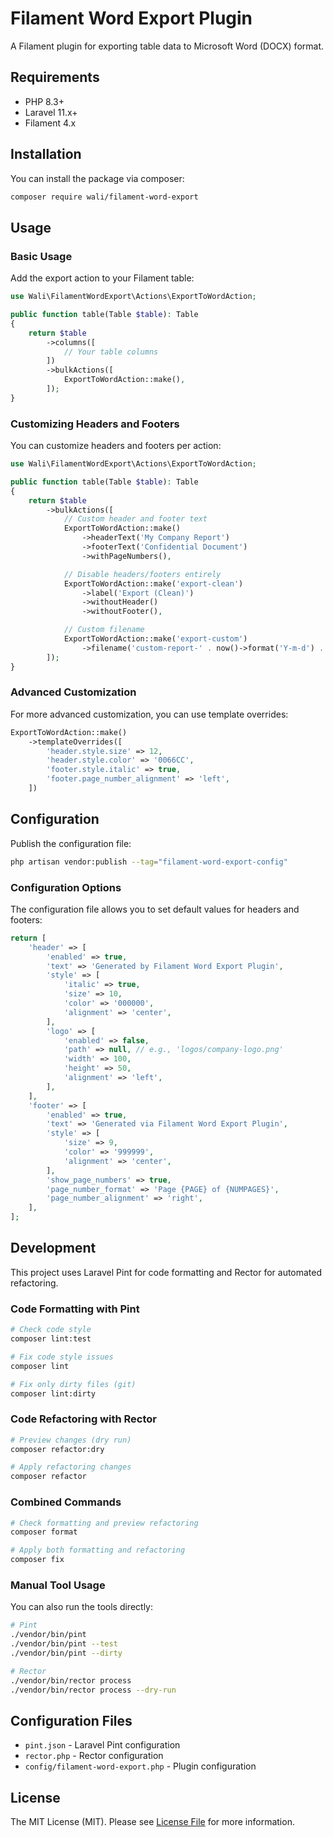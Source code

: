# Filament Word Export Plugin

A Filament plugin for exporting table data to Microsoft Word (DOCX) format.

## Requirements

- PHP 8.3+
- Laravel 11.x+
- Filament 4.x

## Installation

You can install the package via composer:

```bash
composer require wali/filament-word-export
```

## Usage

### Basic Usage

Add the export action to your Filament table:

```php
use Wali\FilamentWordExport\Actions\ExportToWordAction;

public function table(Table $table): Table
{
    return $table
        ->columns([
            // Your table columns
        ])
        ->bulkActions([
            ExportToWordAction::make(),
        ]);
}
```

### Customizing Headers and Footers

You can customize headers and footers per action:

```php
use Wali\FilamentWordExport\Actions\ExportToWordAction;

public function table(Table $table): Table
{
    return $table
        ->bulkActions([
            // Custom header and footer text
            ExportToWordAction::make()
                ->headerText('My Company Report')
                ->footerText('Confidential Document')
                ->withPageNumbers(),

            // Disable headers/footers entirely
            ExportToWordAction::make('export-clean')
                ->label('Export (Clean)')
                ->withoutHeader()
                ->withoutFooter(),

            // Custom filename
            ExportToWordAction::make('export-custom')
                ->filename('custom-report-' . now()->format('Y-m-d') . '.docx'),
        ]);
}
```

### Advanced Customization

For more advanced customization, you can use template overrides:

```php
ExportToWordAction::make()
    ->templateOverrides([
        'header.style.size' => 12,
        'header.style.color' => '0066CC',
        'footer.style.italic' => true,
        'footer.page_number_alignment' => 'left',
    ])
```

## Configuration

Publish the configuration file:

```bash
php artisan vendor:publish --tag="filament-word-export-config"
```

### Configuration Options

The configuration file allows you to set default values for headers and footers:

```php
return [
    'header' => [
        'enabled' => true,
        'text' => 'Generated by Filament Word Export Plugin',
        'style' => [
            'italic' => true,
            'size' => 10,
            'color' => '000000',
            'alignment' => 'center',
        ],
        'logo' => [
            'enabled' => false,
            'path' => null, // e.g., 'logos/company-logo.png'
            'width' => 100,
            'height' => 50,
            'alignment' => 'left',
        ],
    ],
    'footer' => [
        'enabled' => true,
        'text' => 'Generated via Filament Word Export Plugin',
        'style' => [
            'size' => 9,
            'color' => '999999',
            'alignment' => 'center',
        ],
        'show_page_numbers' => true,
        'page_number_format' => 'Page {PAGE} of {NUMPAGES}',
        'page_number_alignment' => 'right',
    ],
];
```

## Development

This project uses Laravel Pint for code formatting and Rector for automated refactoring.

### Code Formatting with Pint

```bash
# Check code style
composer lint:test

# Fix code style issues
composer lint

# Fix only dirty files (git)
composer lint:dirty
```

### Code Refactoring with Rector

```bash
# Preview changes (dry run)
composer refactor:dry

# Apply refactoring changes
composer refactor
```

### Combined Commands

```bash
# Check formatting and preview refactoring
composer format

# Apply both formatting and refactoring
composer fix
```

### Manual Tool Usage

You can also run the tools directly:

```bash
# Pint
./vendor/bin/pint
./vendor/bin/pint --test
./vendor/bin/pint --dirty

# Rector
./vendor/bin/rector process
./vendor/bin/rector process --dry-run
```

## Configuration Files

- `pint.json` - Laravel Pint configuration
- `rector.php` - Rector configuration
- `config/filament-word-export.php` - Plugin configuration

## License

The MIT License (MIT). Please see [License File](LICENSE.md) for more information.
